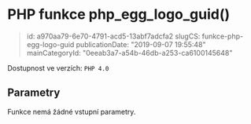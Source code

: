 PHP funkce php_egg_logo_guid()
==============================

> id: a970aa79-6e70-4791-acd5-13abf7adcfa2
> slugCS: funkce-php-egg-logo-guid
> publicationDate: "2019-09-07 19:55:48"
> mainCategoryId: "0eeab3a7-a54b-46db-a253-ca6100145648"

Dostupnost ve verzích: `PHP 4.0`

Parametry
--------------

Funkce nemá žádné vstupní parametry.
